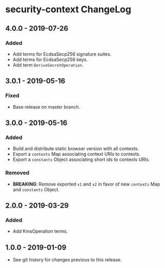 # security-context ChangeLog

## 4.0.0 - 2019-07-26

### Added
- Add terms for EcdsaSecp256 signature suites.
- Add terms for EcdsaSecp256 keys.
- Add term `DeriveSecretOperation`.

## 3.0.1 - 2019-05-16

### Fixed
- Base release on master branch.

## 3.0.0 - 2019-05-16

### Added
- Build and distribute static browser version with all contexts.
- Export a `contexts` Map associating context URIs to contexts.
- Export a `constants` Object associating short ids to contexts URIs.

### Removed
- **BREAKING**: Remove exported `v1` and `v2` in favor of new `contexts` Map
  and `constants` Object.

## 2.0.0 - 2019-03-29

### Added
- Add KmsOperation terms.

## 1.0.0 - 2019-01-09

- See git history for changes previous to this release.
